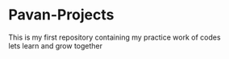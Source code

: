 # Pavan-Projects
This is my first repository containing my practice work of codes
<br>
lets learn and grow together

